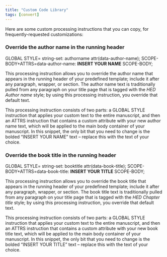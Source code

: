 ```yaml
---
title: "Custom Code Library"
tags: [convert]
---
```

 
<html><body><section data-type="appendix" class="hsecappendix" data-hederis-type="hsecappendix" id="custom-style-library" data-pi-attrs="id: custom-style-library; data-tags: convert;" role="doc-appendix" data-tags="convert" data-author-name=" " data-book-title=" " title="Custom Code Library"><p class="hblkp" data-hederis-type="hblkp" id="p6wpnZ7zJ">Here are some custom processing instructions that you can copy, for frequently-requested customizations:</p><section class="hwprsubsection" data-hederis-type="hwprsubsection" id="pIvgisk8X" data-type="subsection" title="Override the author name in the running header"><h1 data-hederis-type="hblktitle" class="hblktitle" id="pHsmVBkxC">Override the author name in the running header</h1><div class="hwprliteral" data-hederis-type="hwprliteral" id="plmUE8iaS" data-type="programlisting" role="doc-example"><p class="hblkcode" data-hederis-type="hblkcode" id="ppIH3xKvs">GLOBAL STYLE= string-set: authorname attr(data-author-name); SCOPE-BODY+ATTRS=data-author-name: <strong data-hederis-type="hspanstrong" id="pIUHR4uvo">INSERT YOUR NAME</strong> SCOPE-BODY;</p></div><p class="hblkp" data-hederis-type="hblkp" id="p5oBMddfL">This processing instruction allows you to override the author name that appears in the running header of your predefined template; include it after any paragraph, wrapper, or section. The author name text is traditionally pulled from any paragraph on your title page that is tagged with the <em data-hederis-type="hspanem" id="p57jip6gz">HED Author name</em> style; by using this processing instruction, you override that default text.</p><p class="hblkp" data-hederis-type="hblkp" id="p5utosgHU">This processing instruction consists of two parts: a GLOBAL STYLE instruction that applies your custom text to the entire manuscript, and then an ATTRS instruction that contains a custom attribute with your new author name text, which will be applied to the main body container of your manuscript. In this snippet, the only bit that you need to change is the bolded &#8220;INSERT YOUR NAME&#8221; text &#8211; replace this with the text of your choice.</p></section><section class="hwprsubsection" data-hederis-type="hwprsubsection" id="pNJnh8iWm" data-type="subsection" title="Override the book title in the running header"><h1 data-hederis-type="hblktitle" class="hblktitle" id="psOMsYGtA">Override the book title in the running header</h1><div class="hwprliteral" data-hederis-type="hwprliteral" id="pQuk6YSli" data-type="programlisting" role="doc-example"><p class="hblkcode" data-hederis-type="hblkcode" id="pOY89bv0n">GLOBAL STYLE= string-set: booktitle attr(data-book-title); SCOPE-BODY+ATTRS=data-book-title: <strong class="hspanstrong" data-hederis-type="hspanstrong" id="pNC1H9PKe">INSERT YOUR TITLE</strong> SCOPE-BODY;</p></div><p class="hblkp" data-hederis-type="hblkp" id="pVrLxOjo0">This processing instruction allows you to override the book title that appears in the running header of your predefined template; include it after any paragraph, wrapper, or section. The book title text is traditionally pulled from any paragraph on your title page that is tagged with the <em class="hspanem" data-hederis-type="hspanem" id="p2Jd5Prf2">HED Chapter title</em> style; by using this processing instruction, you override that default text.</p><p class="hblkp" data-hederis-type="hblkp" id="pWmsBQWja">This processing instruction consists of two parts: a GLOBAL STYLE instruction that applies your custom text to the entire manuscript, and then an ATTRS instruction that contains a custom attribute with your new book title text, which will be applied to the main body container of your manuscript. In this snippet, the only bit that you need to change is the bolded &#8220;INSERT YOUR TITLE&#8221; text &#8211; replace this with the text of your choice.</p></section></section></body></html>
